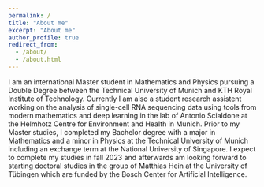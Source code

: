 ```yaml
---
permalink: /
title: "About me"
excerpt: "About me"
author_profile: true
redirect_from: 
  - /about/
  - /about.html
---
```


I am an international Master student in Mathematics and Physics pursuing a Double Degree between the Technical University of Munich and KTH Royal Institute of Technology. Currently I am also a student research assistent working on the analysis of single-cell RNA sequencing data using tools from modern mathematics and deep learning in the lab of Antonio Scialdone at the Helmhotz Centre for Environment and Health in Munich. Prior to my Master studies, I completed my Bachelor degree with a major in Mathematics and a minor in Physics at the Technical University of Munich including an exchange term at the National University of Singapore. I expect to complete my studies in fall 2023 and afterwards am looking forward to starting doctoral studies in the group of Matthias Hein at the University of Tübingen which are funded by the Bosch Center for Artificial Intelligence. 
